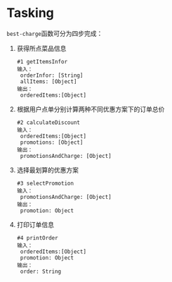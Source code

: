 # Tasking

`best-charge`函数可分为四步完成：

1. 获得所点菜品信息

   ```
   #1 getItemsInfor
   输入：
   	orderInfor: [String]
   	allItems: [Object]
   输出：
   	orderedItems:[Object]
   ```

2. 根据用户点单分别计算两种不同优惠方案下的订单总价

   ```
   #2 calculateDiscount
   输入：
   	orderedItems:[Object]
   	promotions: [Object]
   输出：
   	promotionsAndCharge: [Object]
   ```

3. 选择最划算的优惠方案

   ```
   #3 selectPromotion
   输入：
   	promotionsAndCharge: [Object]
   输出：
   	promotion: Object
   ```

4. 打印订单信息

   ```
   #4 printOrder
   输入：
   	orderedItems:[Object]
   	promotion: Object
   输出：
   	order: String
   ```


